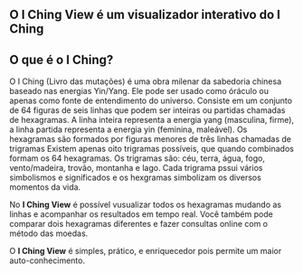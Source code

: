 ## O I Ching View é um visualizador interativo do I Ching

## O que é o I Ching?
O I Ching (Livro das mutações) é uma obra milenar da sabedoria chinesa baseado nas energias Yin/Yang.
Ele pode ser usado como óráculo ou apenas como fonte de entendimento do universo.
Consiste em um conjunto de 64 figuras de seis linhas que podem ser inteiras ou partidas chamadas de hexagramas.
A linha inteira representa a energia yang (masculina, firme), a linha partida representa a energia yin (feminina, maleável).
Os hexagramas são formados por figuras menores de três linhas chamadas de trigramas
Existem apenas oito trigramas possíveis, que quando combinados formam os 64 hexagramas.
Os trigramas são: céu, terra, água, fogo, vento/madeira, trovão, montanha e lago.
Cada trigrama pssui vários simbolismos e significados e os hexgramas simbolizam os diversos momentos da vida.

No **I Ching View** é possível vusualizar todos os hexagramas mudando as linhas e acompanhar os resultados em tempo real.
Você também pode comparar dois hexagramas diferentes e fazer consultas online com o método das moedas.

O **I Ching View** é simples, prático, e enriquecedor pois permite um maior auto-conhecimento.


